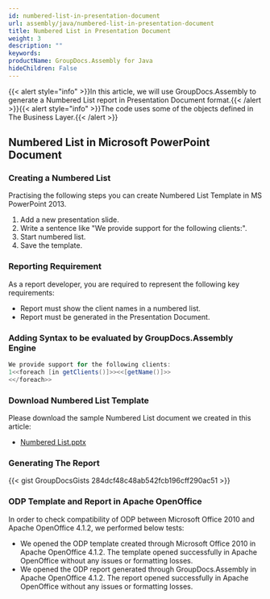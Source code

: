 ```yaml
---
id: numbered-list-in-presentation-document
url: assembly/java/numbered-list-in-presentation-document
title: Numbered List in Presentation Document
weight: 3
description: ""
keywords: 
productName: GroupDocs.Assembly for Java
hideChildren: False
---
```

{{< alert style="info" >}}In this article, we will use GroupDocs.Assembly to generate a Numbered List report in Presentation Document format.{{< /alert >}}{{< alert style="info" >}}The code uses some of the objects defined in The Business Layer.{{< /alert >}}

## Numbered List in Microsoft PowerPoint Document

### Creating a Numbered List

Practising the following steps you can create Numbered List Template in MS PowerPoint 2013.

1.  Add a new presentation slide.
2.  Write a sentence like "We provide support for the following clients:".
3.  Start numbered list.
4.  Save the template.

### Reporting Requirement

As a report developer, you are required to represent the following key requirements:

*   Report must show the client names in a numbered list.
*   Report must be generated in the Presentation Document.

### Adding Syntax to be evaluated by GroupDocs.Assembly Engine

```java
We provide support for the following clients:
1<<foreach [in getClients()]>><<[getName()]>>
<</foreach>>

```

### Download Numbered List Template

Please download the sample Numbered List document we created in this article:

*   [Numbered List.pptx](https://github.com/groupdocs-assembly/GroupDocs.Assembly-for-Java/blob/master/Examples/GroupDocs.Assembly.Examples.Java/Data/Storage/Presentation%20Templates/Numbered%20List.pptx?raw=true)

### Generating The Report

{{< gist GroupDocsGists 284dcf48c48ab542fcb196cff290ac51 >}}



### ODP Template and Report in Apache OpenOffice

In order to check compatibility of ODP between Microsoft Office 2010 and Apache OpenOffice 4.1.2, we performed below tests:

*   We opened the ODP template created through Microsoft Office 2010 in Apache OpenOffice 4.1.2. The template opened successfully in Apache OpenOffice without any issues or formatting losses.
*   We opened the ODP report generated through GroupDocs.Assembly in Apache OpenOffice 4.1.2. The report opened successfully in Apache OpenOffice without any issues or formatting losses.
